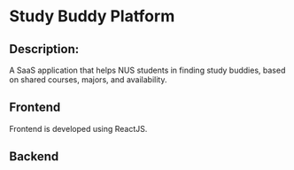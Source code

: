 # Study Buddy Platform
## Description: 
A SaaS application that helps NUS students in finding study buddies, based on shared courses, majors, and availability.

## Frontend
Frontend is developed using ReactJS.

## Backend
